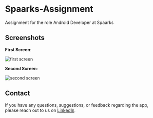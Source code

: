 # Spaarks-Assignment
Assignment for the role Android Developer at Spaarks

## Screenshots

**First Screen**:

![first screen](https://github.com/UndefinedParticle/Spaarks-Assignment/assets/85779721/1b78a403-1f7a-480c-b7f2-bd1821eb0b28)


**Second Screen**:

![second screen](https://github.com/UndefinedParticle/Spaarks-Assignment/assets/85779721/3eab2a61-4ba9-42f6-80a9-162cee8e2c58)


## Contact

If you have any questions, suggestions, or feedback regarding the app, please reach out to us on [LinkedIn](https://www.linkedin.com/in/rational-chinmoy-09/).
